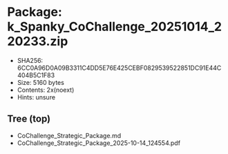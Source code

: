 # Package: k_Spanky_CoChallenge_20251014_220233.zip

* SHA256: 6CC0A96D0A09B3311C4DD5E76E425CEBF0829539522851DC91E44C404B5C1F83
* Size:   5160 bytes
* Contents: 2x(noext)
* Hints:  unsure

## Tree (top)
- CoChallenge_Strategic_Package.md
- CoChallenge_Strategic_Package_2025-10-14_124554.pdf


